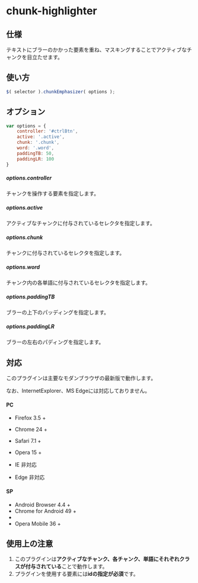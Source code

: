 # chunk-highlighter

## 仕様
テキストにブラーのかかった要素を重ね、マスキングすることでアクティブなチャンクを目立たせます。



## 使い方
```javascript
$( selector ).chunkEmphasizer( options );
```



## オプション
```javascript
var options = {
	controller: '#ctrlBtn',
	active: '.active',
	chunk: '.chunk',
	word: '.word',
	paddingTB: 50,
	paddingLR: 100
}
```
##### options.controller
チャンクを操作する要素を指定します。
##### options.active
アクティブなチャンクに付与されているセレクタを指定します。
##### options.chunk
チャンクに付与されているセレクタを指定します。
##### options.word
チャンク内の各単語に付与されているセレクタを指定します。
##### options.paddingTB
ブラーの上下のパッディングを指定します。
##### options.paddingLR
ブラーの左右のパディングを指定します。

## 対応
このプラグインは主要なモダンブラウザの最新版で動作します。

なお、InternetExplorer、MS Edgeには対応しておりません。
#### PC
* Firefox 3.5 +
* Chrome 24 +
* Safari 7.1 +
* Opera 15 +

* IE 非対応
* Edge 非対応

#### SP
* Android Browser 4.4 +
* Chrome for Android 49 +
* 
* Opera Mobile 36 +

## 使用上の注意
1. このプラグインは**アクティブなチャンク、各チャンク、単語にそれぞれクラスが付与されている**ことで動作します。
2. プラグインを使用する要素には**idの指定が必須**です。

